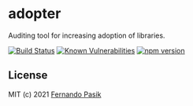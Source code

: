 # adopter

Auditing tool for increasing adoption of libraries.

<!-- BADGES - START -->

[![Build Status](https://github.com/fernandopasik/adopter/actions/workflows/main.yml/badge.svg)](https://github.com/fernandopasik/adopter/actions/workflows/main.yml 'Build Status')
[![Known Vulnerabilities](https://snyk.io/test/github/fernandopasik/adopter/badge.svg?targetFile=package.json)](https://snyk.io/test/github/fernandopasik/adopter?targetFile=package.json 'Known Vulnerabilities')
[![npm version](https://img.shields.io/npm/v/adopter.svg?logo=npm)](https://www.npmjs.com/package/adopter 'npm version')

<!-- BADGES - END -->

## License

MIT (c) 2021 [Fernando Pasik](https://fernandopasik.com)
